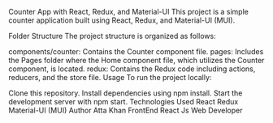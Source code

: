 Counter App with React, Redux, and Material-UI
This project is a simple counter application built using React, Redux, and Material-UI (MUI).

Folder Structure
The project structure is organized as follows:

components/counter: Contains the Counter component file.
pages: Includes the Pages folder where the Home component file, which utilizes the Counter component, is located.
redux: Contains the Redux code including actions, reducers, and the store file.
Usage
To run the project locally:

Clone this repository.
Install dependencies using npm install.
Start the development server with npm start.
Technologies Used
React
Redux
Material-UI (MUI)
Author
Atta Khan FrontEnd React Js Web Developer